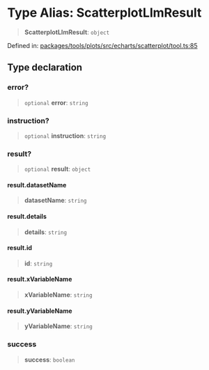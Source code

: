 # Type Alias: ScatterplotLlmResult

> **ScatterplotLlmResult**: `object`

Defined in: [packages/tools/plots/src/echarts/scatterplot/tool.ts:85](https://github.com/GeoDaCenter/openassistant/blob/bf312b357cb340f1f76fa8b62441fb39bcbce0ce/packages/tools/plots/src/echarts/scatterplot/tool.ts#L85)

## Type declaration

### error?

> `optional` **error**: `string`

### instruction?

> `optional` **instruction**: `string`

### result?

> `optional` **result**: `object`

#### result.datasetName

> **datasetName**: `string`

#### result.details

> **details**: `string`

#### result.id

> **id**: `string`

#### result.xVariableName

> **xVariableName**: `string`

#### result.yVariableName

> **yVariableName**: `string`

### success

> **success**: `boolean`
